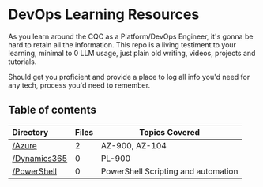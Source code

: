 # DevOps Learning Resources

As you learn around the CQC as a Platform/DevOps Engineer, it's gonna be hard to retain all the information. This repo is a living testiment to your learning, minimal to 0 LLM usage, just plain old writing, videos, projects and tutorials.

Should get you proficient and provide a place to log all info you'd need for any tech, process you'd need to remember.

## Table of contents

| Directory      | Files | Topics Covered |
| :-------- | --- | -------- |
|  [/Azure](./Azure/resources.md)   | 2  | AZ-900, AZ-104 |
|  [/Dynamics365](./Power%20Platform/resources.md)   | 0  | PL-900 |
|  [/PowerShell](./PowerShell/resources.md)   | 0  | PowerShell Scripting and automation  |
